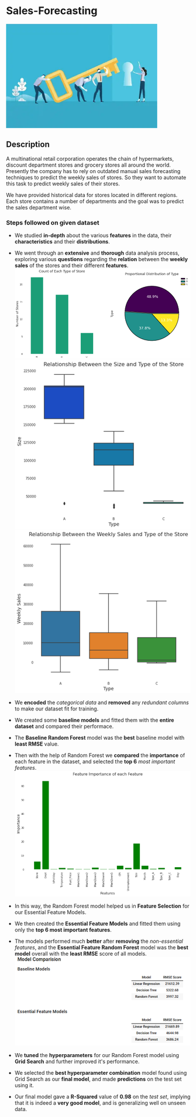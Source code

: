 # Sales-Forecasting
![enter image description here](https://raw.githubusercontent.com/mahesh-ghadge/Sales-Forecasting/main/images/heading.PNG)
## Description
A multinational retail corporation operates the chain of hypermarkets, discount department stores and grocery stores all around the world.  Presently the company has to rely on outdated manual sales forecasting techniques to predict the weekly sales of stores.  So they want to automate this task to predict weekly sales of their stores.

We have provided historical data for stores located in different regions. Each store contains a number of departments and the goal was to predict the sales department wise.

### Steps followed on given dataset

- We studied **in-depth** about the various **features** in the data, their **characteristics** and their **distributions**.

- We went through an **extensive** and **thorough** data analysis process, exploring various **questions** regarding the **relation** between the **weekly sales** of the stores and their different **features**.
![enter image description here](https://raw.githubusercontent.com/mahesh-ghadge/Sales-Forecasting/main/images/Distribution%20of%20Type.png)
![enter image description here](https://raw.githubusercontent.com/mahesh-ghadge/Sales-Forecasting/main/images/Relationship%20Between%20the%20Size%20and%20Type%20of%20the%20Store.png)
![enter image description here](https://raw.githubusercontent.com/mahesh-ghadge/Sales-Forecasting/main/images/Relationship%20Between%20the%20Weekly%20Sales%20and%20Type%20of%20the%20Store.png)
- We **encoded** the *categorical data* and **removed** any *redundant columns* to make our dataset fit for training.

- We created some **baseline models** and fitted them with the **entire dataset** and compared their performace.

- The **Baseline Random Forest** model was the **best** baseline model with **least RMSE** value.

- Then with the help of Random Forest we **compared** the **importance** of each feature in the dataset, and selected the **top 6** *most important features*.
![enter image description here](https://raw.githubusercontent.com/mahesh-ghadge/Sales-Forecasting/main/images/Feature%20Importance%20of%20each%20Feature.png)
- In this way,  the Random Forest model helped us in **Feature Selection** for our Essential Feature Models.

- We then created the **Essential Feature Models** and fitted them using only the **top 6 most important features**.
  
- The models performed much **better** after **removing** the *non-essential features*, and the **Essential Feature Random Forest** model was the **best model** overall with the **least RMSE** score of all models.
![enter image description here](https://raw.githubusercontent.com/mahesh-ghadge/Sales-Forecasting/main/images/Model_comparision.PNG)
- We **tuned** the **hyperparameters** for our Random Forest model using **Grid Search** and further improved it's performance.

- We selected the **best hyperparameter combination** model found using Grid Search as our **final model**, and made **predictions** on the test set using it.

- Our final model gave a **R-Squared** value of **0.98** on the *test set*, implying that it is indeed a **very good model**, and is generalizing well on unseen data.
